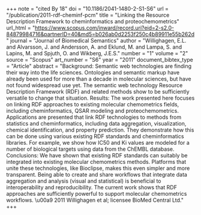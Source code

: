+++
note = "cited By 18"
doi = "10.1186/2041-1480-2-S1-S6"
url = "/publication/2011-rdf-cheminf-pcm"
title = "Linking the Resource Description Framework to cheminformatics and proteochemometrics"
url_html = "https://www.scopus.com/inward/record.uri?eid=2-s2.0-84879984716&partnerID=40&md5=b026ab0d2253f250c4b89911e55b262d"
journal = "Journal of Biomedical Semantics"
author = "Willighagen, E.L. and Alvarsson, J. and Andersson, A. and Eklund, M. and Lampa, S. and Lapins, M. and Spjuth, O. and Wikberg, J.E.S."
number = "1"
volume = "2"
source = "Scopus"
art_number = "S6"
year = "2011"
document_bibtex_type = "Article"
abstract = "Background: Semantic web technologies are finding their way into the life sciences. Ontologies and semantic markup have already been used for more than a decade in molecular sciences, but have not found widespread use yet. The semantic web technology Resource Description Framework (RDF) and related methods show to be sufficiently versatile to change that situation. Results: The work presented here focuses on linking RDF approaches to existing molecular chemometrics fields, including cheminformatics, QSAR modeling and proteochemometrics. Applications are presented that link RDF technologies to methods from statistics and cheminformatics, including data aggregation, visualization, chemical identification, and property prediction. They demonstrate how this can be done using various existing RDF standards and cheminformatics libraries. For example, we show how IC50 and Ki values are modeled for a number of biological targets using data from the ChEMBL database. Conclusions: We have shown that existing RDF standards can suitably be integrated into existing molecular chemometrics methods. Platforms that unite these technologies, like Bioclipse, makes this even simpler and more transparent. Being able to create and share workflows that integrate data aggregation and analysis (visual and statistical) is beneficial to interoperability and reproducibility. The current work shows that RDF approaches are sufficiently powerful to support molecular chemometrics workflows. \u00a9 2011 Willighagen et al; licensee BioMed Central Ltd."
+++

